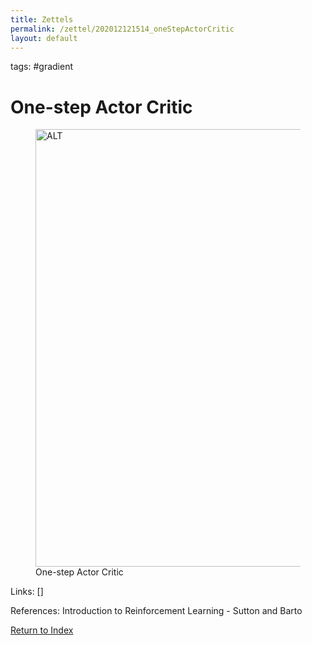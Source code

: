 ```yaml
---
title: Zettels
permalink: /zettel/202012121514_oneStepActorCritic
layout: default
---
```

tags: #gradient

# One-step Actor Critic

<figure>
  <img src="/zettel/Images/ReinforcementLearning/OneStepActorCriticPi.png"
     alt="ALT"
     class="centerImage"
     style="width: 700px;" />
  <figcaption> One-step Actor Critic </figcaption>     
</figure>

Links: []

References: Introduction to Reinforcement Learning - Sutton and Barto

[Return to Index](index)